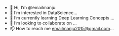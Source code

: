 - 👋 Hi, I’m @emailmanju
- 👀 I’m interested in DataScience...
- 🌱 I’m currently learning Deep Learning Concepts ...
- 💞️ I’m looking to collaborate on ...
- 📫 How to reach me emailmanju2015@gmail.com...

<!---
emailmanju/emailmanju is a ✨ special ✨ repository because its `README.md` (this file) appears on your GitHub profile.
You can click the Preview link to take a look at your changes.
--->
